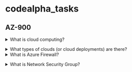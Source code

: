 # codealpha_tasks
## AZ-900

<details>
<summary>What is cloud computing?</summary><br><b>

[Wikipedia](https://en.wikipedia.org/wiki/Cloud_computing): "Cloud computing is the on-demand availability of computer system resources, especially data storage (cloud storage) and computing power, without direct active management by the user"
</b></details>

<details>
<summary>What types of clouds (or cloud deployments) are there?</summary><br><b>

  * Public - Cloud services sharing computing resources among multiple customers
  * Private - Cloud services having computing resources limited to specific customer or organization, managed by third party or organizations itself
  * Hybrid - Combination of public and private clouds
</b></details>


<details>
<summary>What is Azure Firewall?</summary><br><b>

Azure Firewall is a cloud-native and intelligent network firewall security service that provides the best of breed threat protection for your cloud workloads running in Azure.
</b></details>


<details>
<summary>What is Network Security Group?</summary><br><b>

A network security group contains security rules that allow or deny inbound network traffic to, or outbound network traffic from, several types of Azure resources. For each rule, you can specify source and destination, port, and protocol.
</b></details>
